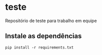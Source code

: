 # teste
Repositório de teste para trabalho em equipe

## Instale as dependências

~~~shell
pip install -r requirements.txt
~~~
